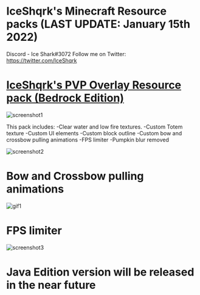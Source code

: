 # IceShqrk's Minecraft Resource packs (LAST UPDATE: January 15th 2022)

Discord - Ice Shark#3072
Follow me on Twitter: https://twitter.com/IceShqrk

# [IceShqrk's PVP Overlay Resource pack (Bedrock Edition)](https://drive.google.com/file/d/1GSLeoKUXFDP3SqqxBfXXZv6igH_0A8bL/view?usp=sharing)
![screenshot1](https://cdn.discordapp.com/attachments/852886199818780704/931998070936305744/Minecraft_Screenshot_2022.01.15_-_21.47.38.35.png)

This pack includes:
-Clear water and low fire textures.
-Custom Totem texture
-Custom UI elements
-Custom block outline
-Custom bow and crossbow pulling animations
-FPS limiter
-Pumpkin blur removed

![screenshot2](https://cdn.discordapp.com/attachments/852886199818780704/931998130793218068/Minecraft_Screenshot_2022.01.15_-_22.39.21.97.png)

# Bow and Crossbow pulling animations
![gif1](https://cdn.discordapp.com/attachments/852886199818780704/931998023007998013/crossandbow.gif)

# FPS limiter
![screenshot3](https://cdn.discordapp.com/attachments/852886199818780704/931998143984308264/Minecraft_Screenshot_2022.01.15_-_22.41.38.59.png)

# Java Edition version will be released in the near future


